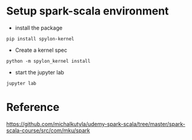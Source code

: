 # Setup spark-scala environment

- install the package

```shell
pip install spylon-kernel
```

- Create a kernel spec

```shell
python -m spylon_kernel install
```

- start the jupyter lab

```shell
jupyter lab
```

# Reference

https://github.com/michalkutyla/udemy-spark-scala/tree/master/spark-scala-course/src/com/mku/spark
